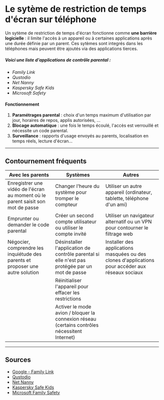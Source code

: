 # Le sytème de restriction de temps d'écran sur téléphone

Un sytème de restriction de temps d'écran fonctionne comme **une barrière logicielle** : il limite l'accès à un appareil ou à certaines applications après une durée définie par un parent. Ces sytèmes sont integrés dans les téléphones mais peuvent être ajoutés via des applications tierces.

##### Voici une liste d'applications de contrôle parental :
- *Family Link*
- *Qustodio*
- *Net Nanny*
- *Kaspersky Safe Kids*
- *Microsoft Safety*

#### Fonctionnement

1. **Paramétrages parental** : choix d'un temps maximum d'utilisation par jour, horaires de repos, applis autorisées, ...
2. **Blocage automatique** : une fois le temps écoulé, l'accès est verrouillé et nécessite un code parental.
3. **Surveillance** : rapports d'usage envoyés au parents, localisation en temps réels, lecture d'écran...

---

## Contournement fréquents

| Avec les parents | Systèmes | Autres |
|--|--|--|
| Enregistrer une vidéo de l'écran au moment où le parent saisit son mot de passe | Changer l'heure du système pour tromper le compteur | Utiliser un autre appareil (ordinateur, tablette, téléphone d'un ami) |
| Emprunter ou demander le code parental | Créer un second compte utilisateur ou utiliser le compte invité | Utiliser un navigateur alternatif ou un VPN pour contourner le filtrage web |
| Négocier, comprendre les inquiétude des parents et proposer une autre solution | Désinstaller l'application de contrôle parental si elle n'est pas protégée par un mot de passe | Installer des applications masquées ou des clones d'applications pour accéder aux réseaux sociaux |
|  | Réinitialiser l'appareil pour effacer les restrictions | |
|  | Activer le mode avion / bloquer la connexion réseau (certains contrôles nécessitent Internet) ||

---

## Sources

- [Google - Family Link](https://families.google/familylink/)
- [Qustodio](https://www.qustodio.com)
- [Net Nanny](https://www.netnanny.com)
- [Kaspersky Safe Kids](https://www.kaspersky.fr/safe-kids)
- [Microsoft Family Safety](https://www.microsoft.com/fr-fr/microsoft-365/family-safety)
